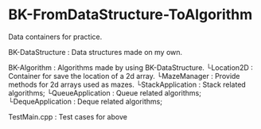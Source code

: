 # BK-FromDataStructure-ToAlgorithm
Data containers for practice.

BK-DataStructure : Data structures made on my own.

BK-Algorithm : Algorithms made by using BK-DataStructure.
└Location2D : Container for save the location of a 2d array.
└MazeManager : Provide methods for 2d arrays used as mazes.
└StackApplication : Stack related algorithms;
└QueueApplication : Queue related algorithms;
└DequeApplication : Deque related algorithms;

TestMain.cpp : Test cases for above
